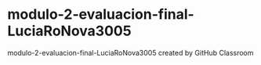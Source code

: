 # modulo-2-evaluacion-final-LuciaRoNova3005
modulo-2-evaluacion-final-LuciaRoNova3005 created by GitHub Classroom
